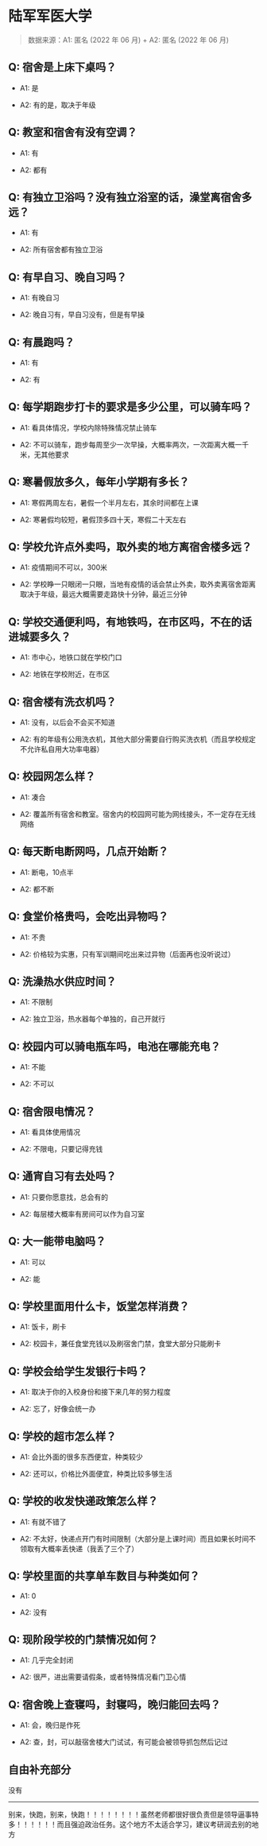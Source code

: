 # 陆军军医大学

> 数据来源：A1: 匿名 (2022 年 06 月) + A2: 匿名 (2022 年 06 月)

## Q: 宿舍是上床下桌吗？

- A1: 是

- A2: 有的是，取决于年级

## Q: 教室和宿舍有没有空调？

- A1: 有

- A2: 都有

## Q: 有独立卫浴吗？没有独立浴室的话，澡堂离宿舍多远？

- A1: 有

- A2: 所有宿舍都有独立卫浴

## Q: 有早自习、晚自习吗？

- A1: 有晚自习

- A2: 晚自习有，早自习没有，但是有早操

## Q: 有晨跑吗？

- A1: 有

- A2: 有

## Q: 每学期跑步打卡的要求是多少公里，可以骑车吗？

- A1: 看具体情况，学校内除特殊情况禁止骑车

- A2: 不可以骑车，跑步每周至少一次早操，大概率两次，一次距离大概一千米，无其他要求

## Q: 寒暑假放多久，每年小学期有多长？

- A1: 寒假两周左右，暑假一个半月左右，其余时间都在上课

- A2: 寒暑假均较短，暑假顶多四十天，寒假二十天左右

## Q: 学校允许点外卖吗，取外卖的地方离宿舍楼多远？

- A1: 疫情期间不可以，300米

- A2: 学校睁一只眼闭一只眼，当地有疫情的话会禁止外卖，取外卖离宿舍距离取决于年级，最远大概需要走路快十分钟，最近三分钟

## Q: 学校交通便利吗，有地铁吗，在市区吗，不在的话进城要多久？

- A1: 市中心，地铁口就在学校门口

- A2: 地铁在学校附近，在市区

## Q: 宿舍楼有洗衣机吗？

- A1: 没有，以后会不会买不知道

- A2: 有的年级有公用洗衣机，其他大部分需要自行购买洗衣机（而且学校规定不允许私自用大功率电器）

## Q: 校园网怎么样？

- A1: 凑合

- A2: 覆盖所有宿舍和教室。宿舍内的校园网可能为网线接头，不一定存在无线网络

## Q: 每天断电断网吗，几点开始断？

- A1: 断电，10点半

- A2: 都不断

## Q: 食堂价格贵吗，会吃出异物吗？

- A1: 不贵

- A2: 价格较为实惠，只有军训期间吃出来过异物（后面再也没听说过）

## Q: 洗澡热水供应时间？

- A1: 不限制

- A2: 独立卫浴，热水器每个单独的，自己开就行

## Q: 校园内可以骑电瓶车吗，电池在哪能充电？

- A1: 不能

- A2: 不可以

## Q: 宿舍限电情况？

- A1: 看具体使用情况

- A2: 不限电，只要记得充钱

## Q: 通宵自习有去处吗？

- A1: 只要你愿意找，总会有的

- A2: 每层楼大概率有房间可以作为自习室

## Q: 大一能带电脑吗？

- A1: 可以

- A2: 能

## Q: 学校里面用什么卡，饭堂怎样消费？

- A1: 饭卡，刷卡

- A2: 校园卡，兼任食堂充钱以及刷宿舍门禁，食堂大部分只能刷卡

## Q: 学校会给学生发银行卡吗？

- A1: 取决于你的入校身份和接下来几年的努力程度

- A2: 忘了，好像会统一办

## Q: 学校的超市怎么样？

- A1: 会比外面的很多东西便宜，种类较少

- A2: 还可以，价格比外面便宜，种类比较多够生活

## Q: 学校的收发快递政策怎么样？

- A1: 有就不错了

- A2: 不太好，快递点开门有时间限制（大部分是上课时间）而且如果长时间不领取有大概率丢快递（我丢了三个了）

## Q: 学校里面的共享单车数目与种类如何？

- A1: 0

- A2: 没有

## Q: 现阶段学校的门禁情况如何？

- A1: 几乎完全封闭

- A2: 很严，进出需要请假条，或者特殊情况看门卫心情

## Q: 宿舍晚上查寝吗，封寝吗，晚归能回去吗？

- A1: 会，晚归是作死

- A2: 查，封，可以敲宿舍楼大门试试，有可能会被领导抓包然后记过

## 自由补充部分

没有

***

别来，快跑，别来，快跑！！！！！！！！虽然老师都很好很负责但是领导逼事特多！！！！！！而且强迫政治任务。这个地方不太适合学习，建议考研润去别的地方